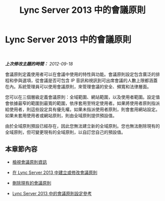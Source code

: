 ﻿---
title: Lync Server 2013 中的會議原則
TOCTitle: Lync Server 2013 中的會議原則
ms:assetid: 8f92eb7c-ee66-4df6-a726-4bff93b122cb
ms:mtpsurl: https://technet.microsoft.com/zh-tw/library/JJ688133(v=OCS.15)
ms:contentKeyID: 49890206
ms.date: 08/10/2015
mtps_version: v=OCS.15
ms.translationtype: HT
---

# Lync Server 2013 中的會議原則

 

_**上次修改主題的時間：** 2012-09-18_

會議原則定義使用者可以在會議中使用的特性與功能。會議原則設定包含廣泛的排程和參與選項，從會議是否可包含 IP 音訊和視訊到可出席會議的人數上限都涵蓋在內。系統管理員可以使用會議原則，來管理會議的安全、頻寬和法律層面。

您可以在三個層級定義會議原則：全域範圍、網站範圍，以及使用者範圍。設定值會依據最窄的範圍到最寬的範圍，依序套用至特定使用者。如果將使用者原則指派給使用者，則這些設定具有優先權。如果未指派使用者原則，則會套用網站設定。如果未套用使用者或網站原則，則由全域原則提供預設值。

由於全域原則預設已經存在，因此您無法建立新的全域原則。您也無法刪除現有的全域原則，但可變更現有的全域原則，以自訂您自己的預設值。

## 本章節內容

  - [檢視會議原則資訊](lync-server-2013-view-conferencing-policy-information.md)

  - [在 Lync Server 2013 中建立或修改會議原則](lync-server-2013-create-or-modify-a-conferencing-policy.md)

  - [刪除現有的會議原則](lync-server-2013-delete-an-existing-conferencing-policy.md)

  - [Lync Server 2013 中的會議原則設定參考](lync-server-2013-conferencing-policy-settings-reference.md)

